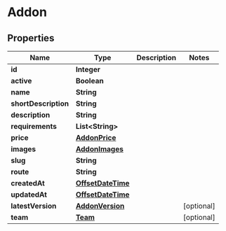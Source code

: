 # Addon

## Properties
Name | Type | Description | Notes
------------ | ------------- | ------------- | -------------
**id** | **Integer** |  | 
**active** | **Boolean** |  | 
**name** | **String** |  | 
**shortDescription** | **String** |  | 
**description** | **String** |  | 
**requirements** | **List&lt;String&gt;** |  | 
**price** | [**AddonPrice**](AddonPrice.md) |  | 
**images** | [**AddonImages**](AddonImages.md) |  | 
**slug** | **String** |  | 
**route** | **String** |  | 
**createdAt** | [**OffsetDateTime**](OffsetDateTime.md) |  | 
**updatedAt** | [**OffsetDateTime**](OffsetDateTime.md) |  | 
**latestVersion** | [**AddonVersion**](AddonVersion.md) |  |  [optional]
**team** | [**Team**](Team.md) |  |  [optional]

